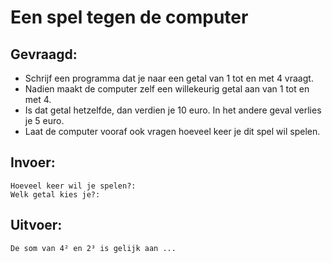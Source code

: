 # Een spel tegen de computer

## Gevraagd:

* Schrijf een programma dat je naar een getal van 1 tot en met 4 vraagt. 
* Nadien maakt de computer zelf een willekeurig getal aan van 1 tot en met 4. 
* Is dat getal hetzelfde, dan verdien je 10 euro. In het andere geval verlies je 5 euro.
* Laat de computer vooraf ook vragen hoeveel keer je dit spel wil spelen.


## Invoer:
```
Hoeveel keer wil je spelen?:
Welk getal kies je?:
```

## Uitvoer:

```
De som van 4² en 2³ is gelijk aan ...
```
